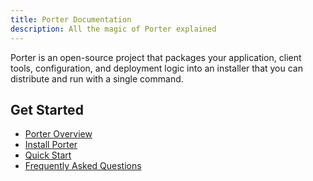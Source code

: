 ```yaml
---
title: Porter Documentation
description: All the magic of Porter explained
---
```


Porter is an open-source project that packages your application, client tools, configuration, and deployment logic into an installer that you can distribute and run with a single command.

## Get Started

- [Porter Overview](/architecture/)
- [Install Porter](/install/)
- [Quick Start](/quickstart/)
- [Frequently Asked Questions](/faq)
